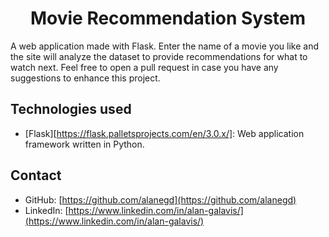 <h1 align="center">
  Movie Recommendation System
</h1>


A web application made with Flask. Enter the name of a movie you like and the site will analyze the dataset to provide recommendations for what to watch next. Feel free to open a pull request in case you have any suggestions to enhance this project.

## Technologies used

- [Flask][https://flask.palletsprojects.com/en/3.0.x/]: Web application framework written in Python.

## Contact
* GitHub: [https://github.com/alanegd](https://github.com/alanegd)
* LinkedIn: [https://www.linkedin.com/in/alan-galavis/](https://www.linkedin.com/in/alan-galavis/)

